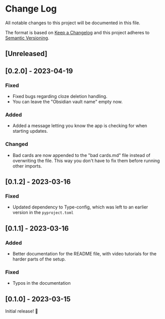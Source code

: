 # Change Log
All notable changes to this project will be documented in this file.

The format is based on [Keep a Changelog](http://keepachangelog.com/) and this project adheres to [Semantic Versioning](http://semver.org/).

## [Unreleased]

## [0.2.0] - 2023-04-19

### Fixed
- Fixed bugs regarding cloze deletion handling.
- You can leave the "Obsidian vault name" empty now.

### Added
- Added a message letting you know the app is checking for when starting updates.

### Changed
- Bad cards are now appended to the "bad cards.md" file instead of overwriting the file. This way you don't have to fix them before running other imports.

## [0.1.2] - 2023-03-16

### Fixed
- Updated dependency to Type-config, which was left to an earlier version in the `pyproject.toml`

## [0.1.1] - 2023-03-16

### Added
- Better documentation for the README file, with video tutorials for the harder parts of the setup.

### Fixed
- Typos in the documentation

## [0.1.0] - 2023-03-15
Initial release! 🥳

